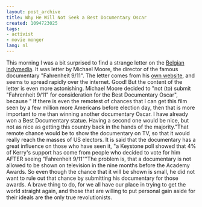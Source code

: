 ```yaml
---
layout: post_archive
title: Why He Will Not Seek a Best Documentary Oscar
created: 1094723025
tags:
- activist
- movie monger
lang: nl
---
```

This morning I was a bit surprised to find a strange letter on the [Belgian indymedia](http://www.indymedia.be). It was letter by Michael Moore, the director of the famous documentary "Fahrenheit 9/11". The letter comes from his [own website](http://www.michaelmoore.com/), and seems to spread rapidly over the internet. Good! But the content of the letter is even more astonishing. Michael Moore decided to "not (to) submit "Fahrenheit 9/11" for consideration for the Best Documentary Oscar", because " If there is even the remotest of chances that I can get this film seen by a few million more Americans before election day, then that is more important to me than winning another documentary Oscar. I have already won a Best Documentary statue. Having a second one would be nice, but not as nice as getting this country back in the hands of the majority."That remote chance would be to show the documentary on TV, so that it would really reach the masses of US electors. It is said that the documentary has a great influence on those who have seen it, "a Keystone poll showed that 4% of Kerry's support has come from people who decided to vote for him AFTER seeing "Fahrenheit 9/11""The problem is, that a documentary is not allowed to be shown on television in the nine months before the Academy Awards. So even though the chance that it will be shown is small, he did not want to rule out that chance by submitting his documentary for those awards. A brave thing to do, for we all have our place in trying to get the world straight again, and those that are willing to put personal gain aside for their ideals are the only true revolutionists. 
